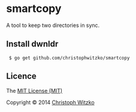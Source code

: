 # smartcopy

A tool to keep two directories in sync.

## Install dwnldr

     $ go get github.com/christophwitzko/smartcopy

## Licence

The [MIT License (MIT)](http://opensource.org/licenses/MIT)

Copyright © 2014 [Christoph Witzko](https://twitter.com/christophwitzko)
